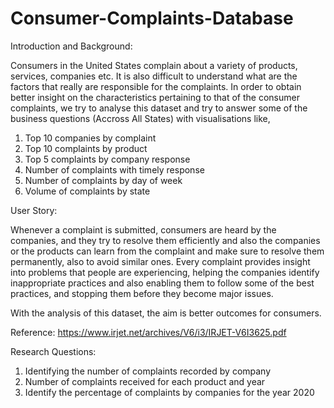 # Consumer-Complaints-Database

Introduction and Background:

Consumers in the United States complain about a variety of products, services, companies etc. It is also difficult to understand what are the factors that really are responsible for the complaints. In order to obtain better insight on the characteristics pertaining to that of the consumer complaints, we try to analyse this dataset and try to answer some of the business questions (Accross All States) with visualisations like,

1. Top 10 companies by complaint
2. Top 10 complaints by product
3. Top 5 complaints by company response
4. Number of complaints with timely response
5. Number of complaints by day of week
6. Volume of complaints by state

User Story:

Whenever a complaint is submitted, consumers are heard by the companies, and they try to resolve them efficiently and also the companies or the products can learn from the complaint and make sure to resolve them permanently, also to avoid similar ones. Every complaint provides insight into problems that people are experiencing, helping the companies identify inappropriate practices and also enabling them to follow some of the best practices, and stopping them before they become major issues.

With the analysis of this dataset, the aim is better outcomes for consumers.

Reference: https://www.irjet.net/archives/V6/i3/IRJET-V6I3625.pdf

Research Questions:

1. Identifying the number of complaints recorded by company
2. Number of complaints received for each product and year
3. Identify the percentage of complaints by companies for the year 2020
